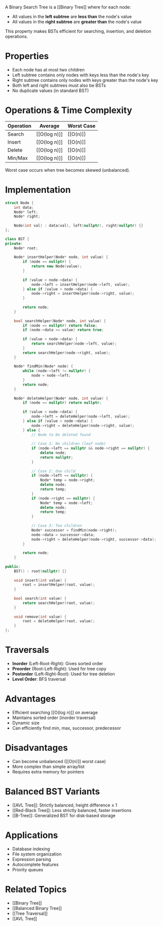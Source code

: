 A Binary Search Tree is a [[Binary Tree]] where for each node:
- All values in the **left subtree** are **less than** the node's value
- All values in the **right subtree** are **greater than** the node's value

This property makes BSTs efficient for searching, insertion, and deletion operations.

# Properties

- Each node has at most two children
- Left subtree contains only nodes with keys less than the node's key
- Right subtree contains only nodes with keys greater than the node's key
- Both left and right subtrees must also be BSTs
- No duplicate values (in standard BST)

# Operations & Time Complexity

| Operation | Average | Worst Case |
|-----------|---------|------------|
| Search | [[O(log n)]] | [[O(n)]] |
| Insert | [[O(log n)]] | [[O(n)]] |
| Delete | [[O(log n)]] | [[O(n)]] |
| Min/Max | [[O(log n)]] | [[O(n)]] |

Worst case occurs when tree becomes skewed (unbalanced).

# Implementation

```cpp
struct Node {
    int data;
    Node* left;
    Node* right;
    
    Node(int val) : data(val), left(nullptr), right(nullptr) {}
};

class BST {
private:
    Node* root;
    
    Node* insertHelper(Node* node, int value) {
        if (node == nullptr) {
            return new Node(value);
        }
        
        if (value < node->data) {
            node->left = insertHelper(node->left, value);
        } else if (value > node->data) {
            node->right = insertHelper(node->right, value);
        }
        
        return node;
    }
    
    bool searchHelper(Node* node, int value) {
        if (node == nullptr) return false;
        if (node->data == value) return true;
        
        if (value < node->data) {
            return searchHelper(node->left, value);
        }
        return searchHelper(node->right, value);
    }
    
    Node* findMin(Node* node) {
        while (node->left != nullptr) {
            node = node->left;
        }
        return node;
    }
    
    Node* deleteHelper(Node* node, int value) {
        if (node == nullptr) return nullptr;
        
        if (value < node->data) {
            node->left = deleteHelper(node->left, value);
        } else if (value > node->data) {
            node->right = deleteHelper(node->right, value);
        } else {
            // Node to be deleted found
            
            // Case 1: No children (leaf node)
            if (node->left == nullptr && node->right == nullptr) {
                delete node;
                return nullptr;
            }
            
            // Case 2: One child
            if (node->left == nullptr) {
                Node* temp = node->right;
                delete node;
                return temp;
            }
            if (node->right == nullptr) {
                Node* temp = node->left;
                delete node;
                return temp;
            }
            
            // Case 3: Two children
            Node* successor = findMin(node->right);
            node->data = successor->data;
            node->right = deleteHelper(node->right, successor->data);
        }
        
        return node;
    }
    
public:
    BST() : root(nullptr) {}
    
    void insert(int value) {
        root = insertHelper(root, value);
    }
    
    bool search(int value) {
        return searchHelper(root, value);
    }
    
    void remove(int value) {
        root = deleteHelper(root, value);
    }
};
```

# Traversals

- **Inorder** (Left-Root-Right): Gives sorted order
- **Preorder** (Root-Left-Right): Used for tree copy
- **Postorder** (Left-Right-Root): Used for tree deletion
- **Level Order**: BFS traversal

# Advantages

- Efficient searching [[O(log n)]] on average
- Maintains sorted order (inorder traversal)
- Dynamic size
- Can efficiently find min, max, successor, predecessor

# Disadvantages

- Can become unbalanced ([[O(n)]] worst case)
- More complex than simple array/list
- Requires extra memory for pointers

# Balanced BST Variants

- [[AVL Tree]]: Strictly balanced, height difference ≤ 1
- [[Red-Black Tree]]: Less strictly balanced, faster insertions
- [[B-Tree]]: Generalized BST for disk-based storage

# Applications

- Database indexing
- File system organization
- Expression parsing
- Autocomplete features
- Priority queues

# Related Topics

- [[Binary Tree]]
- [[Balanced Binary Tree]]
- [[Tree Traversal]]
- [[AVL Tree]]
